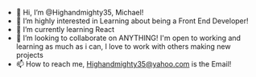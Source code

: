 - 👋 Hi, I’m @Highandmighty35, Michael!
- 👀 I’m highly interested in Learning about being a Front End Developer!
- 🌱 I’m currently learning React
- 💞️ I’m looking to collaborate on ANYTHING! I'm open to working and learning as much as i can, I love to work with others making new projects
- 📫 How to reach me, Highandmighty35@yahoo.com is the Email!

<!---
Highandmighty35/Highandmighty35 is a ✨ special ✨ repository because its `README.md` (this file) appears on your GitHub profile.
You can click the Preview link to take a look at your changes.
--->
